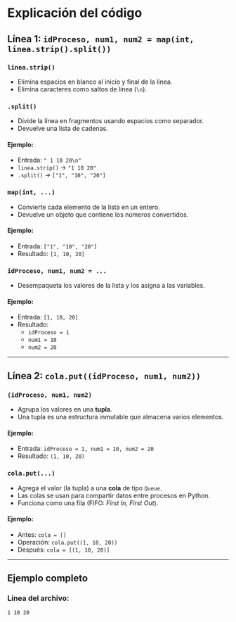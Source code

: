 # Explicación del código

## Línea 1: `idProceso, num1, num2 = map(int, linea.strip().split())`

### `linea.strip()`
- Elimina espacios en blanco al inicio y final de la línea.
- Elimina caracteres como saltos de línea (`\n`).

### `.split()`
- Divide la línea en fragmentos usando espacios como separador.
- Devuelve una lista de cadenas.

#### Ejemplo:
- Entrada: `" 1 10 20\n"`
- `linea.strip()` -> `"1 10 20"`
- `.split()` -> `["1", "10", "20"]`

### `map(int, ...)`
- Convierte cada elemento de la lista en un entero.
- Devuelve un objeto que contiene los números convertidos.

#### Ejemplo:
- Entrada: `["1", "10", "20"]`
- Resultado: `[1, 10, 20]`

### `idProceso, num1, num2 = ...`
- Desempaqueta los valores de la lista y los asigna a las variables.

#### Ejemplo:
- Entrada: `[1, 10, 20]`
- Resultado:
  - `idProceso = 1`
  - `num1 = 10`
  - `num2 = 20`

---

## Línea 2: `cola.put((idProceso, num1, num2))`

### `(idProceso, num1, num2)`
- Agrupa los valores en una **tupla**.
- Una tupla es una estructura inmutable que almacena varios elementos.

#### Ejemplo:
- Entrada: `idProceso = 1, num1 = 10, num2 = 20`
- Resultado: `(1, 10, 20)`

### `cola.put(...)`
- Agrega el valor (la tupla) a una **cola** de tipo `Queue`.
- Las colas se usan para compartir datos entre procesos en Python.
- Funciona como una fila (FIFO: *First In, First Out*).

#### Ejemplo:
- Antes: `cola = []`
- Operación: `cola.put((1, 10, 20))`
- Después: `cola = [(1, 10, 20)]`

---

## Ejemplo completo

### Línea del archivo:
```plaintext
1 10 20
